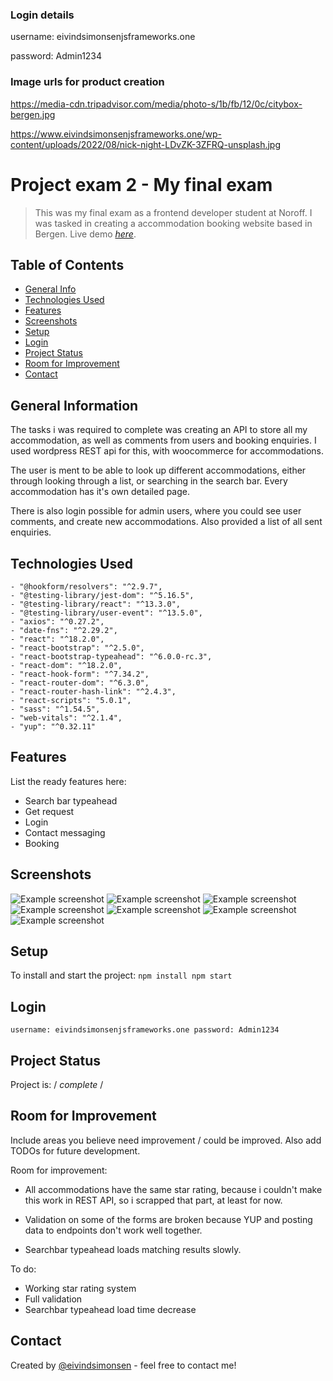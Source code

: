 ### Login details

username: eivindsimonsenjsframeworks.one

password: Admin1234

### Image urls for product creation

https://media-cdn.tripadvisor.com/media/photo-s/1b/fb/12/0c/citybox-bergen.jpg

https://www.eivindsimonsenjsframeworks.one/wp-content/uploads/2022/08/nick-night-LDvZK-3ZFRQ-unsplash.jpg

# Project exam 2 - My final exam

> This was my final exam as a frontend developer student at Noroff. I was tasked in creating a accommodation booking website based in Bergen.
> Live demo [_here_](https://holidazeeivindsimonsen.netlify.app/). <!-- If you have the project hosted somewhere, include the link here. -->

## Table of Contents

- [General Info](#general-information)
- [Technologies Used](#technologies-used)
- [Features](#features)
- [Screenshots](#screenshots)
- [Setup](#setup)
- [Login](#login)
- [Project Status](#project-status)
- [Room for Improvement](#room-for-improvement)
- [Contact](#contact)
<!-- * [License](#license) -->

## General Information

The tasks i was required to complete was creating an API to store all my accommodation, as well as comments from users and booking enquiries. I used wordpress REST api for this, with woocommerce for accommodations.

The user is ment to be able to look up different accommodations, either through looking through a list, or searching in the search bar. Every accommodation has it's own detailed page.

There is also login possible for admin users, where you could see user comments, and create new accommodations. Also provided a list of all sent enquiries.

## Technologies Used

    - "@hookform/resolvers": "^2.9.7",
    - "@testing-library/jest-dom": "^5.16.5",
    - "@testing-library/react": "^13.3.0",
    - "@testing-library/user-event": "^13.5.0",
    - "axios": "^0.27.2",
    - "date-fns": "^2.29.2",
    - "react": "^18.2.0",
    - "react-bootstrap": "^2.5.0",
    - "react-bootstrap-typeahead": "^6.0.0-rc.3",
    - "react-dom": "^18.2.0",
    - "react-hook-form": "^7.34.2",
    - "react-router-dom": "^6.3.0",
    - "react-router-hash-link": "^2.4.3",
    - "react-scripts": "5.0.1",
    - "sass": "^1.54.5",
    - "web-vitals": "^2.1.4",
    - "yup": "^0.32.11"

## Features

List the ready features here:

- Search bar typeahead
- Get request
- Login
- Contact messaging
- Booking

## Screenshots

![Example screenshot](./src/images/rmimages/1.JPG)
![Example screenshot](./src/images/rmimages/2.JPG)
![Example screenshot](./src/images/rmimages/3.JPG)
![Example screenshot](./src/images/rmimages/4.JPG)
![Example screenshot](./src/images/rmimages/5.JPG)
![Example screenshot](./src/images/rmimages/6.JPG)
![Example screenshot](./src/images/rmimages/7.JPG)

<!-- If you have screenshots you'd like to share, include them here. -->

## Setup

To install and start the project:
`npm install npm start`

## Login

`username: eivindsimonsenjsframeworks.one password: Admin1234`

## Project Status

Project is: / _complete_ /

## Room for Improvement

Include areas you believe need improvement / could be improved. Also add TODOs for future development.

Room for improvement:

- All accommodations have the same star rating, because i couldn't make this work in REST API, so i scrapped that part, at least for now.

- Validation on some of the forms are broken because YUP and posting data to endpoints don't work well together.

- Searchbar typeahead loads matching results slowly.

To do:

- Working star rating system
- Full validation
- Searchbar typeahead load time decrease

## Contact

Created by [@eivindsimonsen](https://www.linkedin.com/in/eivind-simonsen-9469121b9/) - feel free to contact me!
